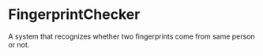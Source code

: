 # FingerprintChecker
A system that recognizes whether two fingerprints come from same person or not.
